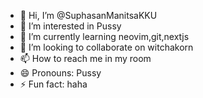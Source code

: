 - 👋 Hi, I’m @SuphasanManitsaKKU
- 👀 I’m interested in Pussy
- 🌱 I’m currently learning neovim,git,nextjs
- 💞️ I’m looking to collaborate on witchakorn
- 📫 How to reach me in my room
- 😄 Pronouns: Pussy
- ⚡ Fun fact: haha

<!---
SuphasanManitsaKKU/SuphasanManitsaKKU is a ✨ special ✨ repository because its `README.md` (this file) appears on your GitHub profile.
You can click the Preview link to take a look at your changes.
--->
